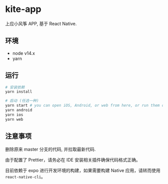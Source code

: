 # kite-app

上应小风筝 APP, 基于 React Native.

## 环境

- node v14.x
- yarn

## 运行

```zsh
# 安装依赖
yarn install

# 启动 (任选一种)
yarn start # you can open iOS, Android, or web from here, or run them directly with the commands below.
yarn android
yarn ios
yarn web
```

## 注意事项

删除原来 master 分支的代码, 并拉取最新代码.

由于配置了 Prettier，请务必在 IDE 安装相关插件确保代码格式正确。

目前依赖于 expo 进行开发环境的构建，如果需要构建 Native 应用，请转而使用`react-native-cli`。
